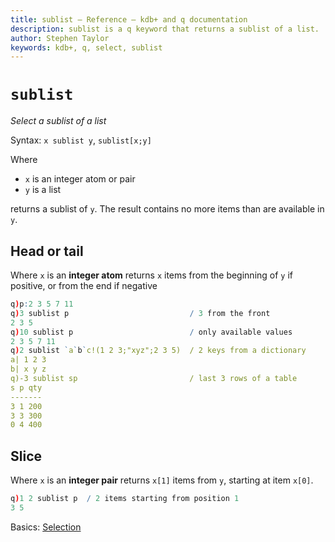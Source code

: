 ```yaml
---
title: sublist – Reference – kdb+ and q documentation
description: sublist is a q keyword that returns a sublist of a list.
author: Stephen Taylor
keywords: kdb+, q, select, sublist
---
```

# `sublist`





_Select a sublist of a list_

Syntax: `x sublist y`, `sublist[x;y]`

Where 

-  `x` is an integer atom or pair
-  `y` is a list

returns a sublist of `y`. The result contains no more items than are available in `y`.



## Head or tail 

Where `x` is an **integer atom** returns `x` items from the beginning of `y` if positive, or from the end if negative

```q
q)p:2 3 5 7 11
q)3 sublist p                           / 3 from the front
2 3 5
q)10 sublist p                          / only available values
2 3 5 7 11
q)2 sublist `a`b`c!(1 2 3;"xyz";2 3 5)  / 2 keys from a dictionary
a| 1 2 3
b| x y z
q)-3 sublist sp                         / last 3 rows of a table
s p qty
-------
3 1 200
3 3 300
0 4 400
```



## Slice

Where `x` is an **integer pair** returns `x[1]` items from `y`, starting at item `x[0]`.

```q
q)1 2 sublist p  / 2 items starting from position 1
3 5
```


<i class=" far fa-hand-point-right"></i>
Basics: [Selection](../basics/selection.md)

